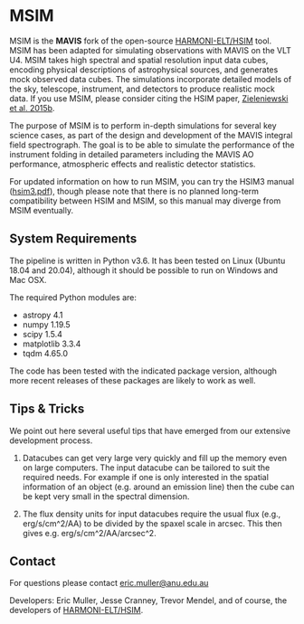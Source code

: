# MSIM
MSIM is the **MAVIS** fork of the open-source [HARMONI-ELT/HSIM](https://github.com/HARMONI-ELT/HSIM) tool. MSIM has been adapted for simulating observations with MAVIS on the VLT U4. MSIM takes high spectral and spatial resolution input data cubes, encoding physical descriptions of astrophysical sources, and generates mock observed data cubes. The simulations incorporate detailed models of the sky, telescope, instrument, and detectors to produce realistic mock data. If you use MSIM, please consider citing the HSIM paper, [Zieleniewski et al. 2015b](https://doi.org/10.1093/mnras/stv1860).

The purpose of MSIM is to perform in-depth simulations for several key science cases, as part of the design and development of the MAVIS integral field spectrograph. The goal is to be able to simulate the performance of the instrument folding in detailed parameters including the MAVIS AO performance, atmospheric effects and realistic detector statistics.

For updated information on how to run MSIM, you can try the HSIM3 manual ([hsim3.pdf](https://github.com/HARMONI-ELT/HSIM/blob/master/hsim/manual/hsim3.pdf)), though please note that there is no planned long-term compatibility between HSIM and MSIM, so this manual may diverge from MSIM eventually.

## System Requirements
The pipeline is written in Python v3.6. It has been tested on Linux (Ubuntu 18.04 and 20.04), although it should be possible to run on Windows and Mac OSX.

The required Python modules are:
- astropy 4.1
- numpy 1.19.5
- scipy 1.5.4
- matplotlib 3.3.4
- tqdm 4.65.0

The code has been tested with the indicated package version, although more recent releases of these packages are likely to work as well.

## Tips & Tricks ##
We point out here several useful tips that have emerged from our extensive development process.

1. Datacubes can get very large very quickly and fill up the memory even on large computers. The input datacube can be tailored to suit the required needs. For example if one is only interested in the spatial information of an object (e.g. around an emission line) then the cube can be kept very small in the spectral dimension.

2. The flux density units for input datacubes require the usual flux (e.g., erg/s/cm^2/AA) to be divided by the spaxel scale in arcsec. This then gives e.g. erg/s/cm^2/AA/arcsec^2.


## Contact ##

For questions please contact eric.muller@anu.edu.au

Developers: Eric Muller, Jesse Cranney, Trevor Mendel, and of course, the developers of [HARMONI-ELT/HSIM](https://github.com/HARMONI-ELT/HSIM).
